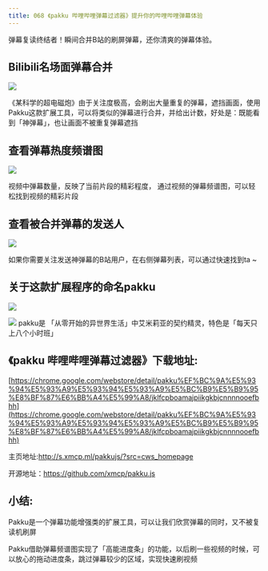 ```yaml
---
title: 068 《pakku 哔哩哔哩弹幕过滤器》提升你的哔哩哔哩弹幕体验
---
```


弹幕复读终结者！瞬间合并B站的刷屏弹幕，还你清爽的弹幕体验。

## Bilibili名场面弹幕合并

![](https://www.v2fy.com/asset/068_pakku/pakku001.gif)

《某科学的超电磁炮》由于关注度极高，会刷出大量重复的弹幕，遮挡画面，使用Pakku这款扩展工具，可以将类似的弹幕进行合并，并给出计数，好处是：既能看到「神弹幕」，也让画面不被重复弹幕遮挡



## 查看弹幕热度频谱图

![](https://www.v2fy.com/asset/068_pakku/pakku002.gif)


视频中弹幕数量，反映了当前片段的精彩程度， 通过视频的弹幕频谱图，可以轻松找到视频的精彩片段


## 查看被合并弹幕的发送人


![](https://www.v2fy.com/asset/068_pakku/pakku003.png)

如果你需要关注发送神弹幕的B站用户，在右侧弹幕列表，可以通过快速找到ta ~

## 关于这款扩展程序的命名pakku

![](https://www.v2fy.com/asset/068_pakku/icon_display.png)

![](https://www.v2fy.com/asset/068_pakku/pakku006.gif)
pakku是 「从零开始的异世界生活」中艾米莉亚的契约精灵，特色是「每天只上八个小时班」



## 《pakku 哔哩哔哩弹幕过滤器》下载地址:

[https://chrome.google.com/webstore/detail/pakku%EF%BC%9A%E5%93%94%E5%93%A9%E5%93%94%E5%93%A9%E5%BC%B9%E5%B9%95%E8%BF%87%E6%BB%A4%E5%99%A8/jklfcpboamajpiikgkbjcnnnnooefbhh](https://chrome.google.com/webstore/detail/pakku%EF%BC%9A%E5%93%94%E5%93%A9%E5%93%94%E5%93%A9%E5%BC%B9%E5%B9%95%E8%BF%87%E6%BB%A4%E5%99%A8/jklfcpboamajpiikgkbjcnnnnooefbhh)


主页地址:http://s.xmcp.ml/pakkujs/?src=cws_homepage


开源地址：https://github.com/xmcp/pakku.js

## 小结:


Pakku是一个弹幕功能增强类的扩展工具，可以让我们欣赏弹幕的同时，又不被复读机刷屏

Pakku借助弹幕频谱图实现了「高能进度条」的功能，以后刷一些视频的时候，可以放心的拖动进度条，跳过弹幕较少的区域，实现快速刷视频
